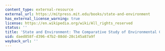 ```yaml
---
content_type: external-resource
external_url: https://mitpress.mit.edu/books/state-and-environment
has_external_license_warning: true
license: https://en.wikipedia.org/wiki/All_rights_reserved
status: ''
title: 'State and Environment: The Comparative Study of Environmental Governance'
uid: daed858f-d396-47b2-88dd-28c145a87a9f
wayback_url: ''
---
```

